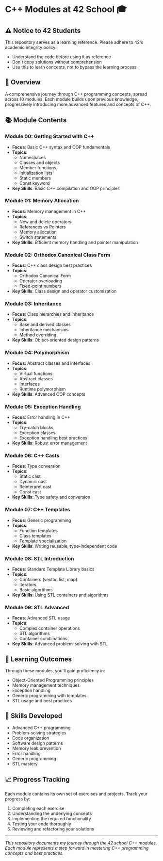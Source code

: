 # C++ Modules at 42 School 🎓

## ⚠️ Notice to 42 Students
This repository serves as a learning reference. Please adhere to 42's academic integrity policy:
- Understand the code before using it as reference
- Don't copy solutions without comprehension
- Use this to learn concepts, not to bypass the learning process

## 🎯 Overview
A comprehensive journey through C++ programming concepts, spread across 10 modules. Each module builds upon previous knowledge, progressively introducing more advanced features and concepts of C++.

## 📚 Module Contents

### Module 00: Getting Started with C++
- **Focus**: Basic C++ syntax and OOP fundamentals
- **Topics**:
  - Namespaces
  - Classes and objects
  - Member functions
  - Initialization lists
  - Static members
  - Const keyword
- **Key Skills**: Basic C++ compilation and OOP principles

### Module 01: Memory Allocation
- **Focus**: Memory management in C++
- **Topics**:
  - New and delete operators
  - References vs Pointers
  - Memory allocation
  - Switch statements
- **Key Skills**: Efficient memory handling and pointer manipulation

### Module 02: Orthodox Canonical Class Form
- **Focus**: C++ class design best practices
- **Topics**:
  - Orthodox Canonical Form
  - Operator overloading
  - Fixed-point numbers
- **Key Skills**: Class design and operator customization

### Module 03: Inheritance
- **Focus**: Class hierarchies and inheritance
- **Topics**:
  - Base and derived classes
  - Inheritance mechanisms
  - Method overriding
- **Key Skills**: Object-oriented design patterns

### Module 04: Polymorphism
- **Focus**: Abstract classes and interfaces
- **Topics**:
  - Virtual functions
  - Abstract classes
  - Interfaces
  - Runtime polymorphism
- **Key Skills**: Advanced OOP concepts

### Module 05: Exception Handling
- **Focus**: Error handling in C++
- **Topics**:
  - Try-catch blocks
  - Exception classes
  - Exception handling best practices
- **Key Skills**: Robust error management

### Module 06: C++ Casts
- **Focus**: Type conversion
- **Topics**:
  - Static cast
  - Dynamic cast
  - Reinterpret cast
  - Const cast
- **Key Skills**: Type safety and conversion

### Module 07: C++ Templates
- **Focus**: Generic programming
- **Topics**:
  - Function templates
  - Class templates
  - Template specialization
- **Key Skills**: Writing reusable, type-independent code

### Module 08: STL Introduction
- **Focus**: Standard Template Library basics
- **Topics**:
  - Containers (vector, list, map)
  - Iterators
  - Basic algorithms
- **Key Skills**: Using STL containers and algorithms

### Module 09: STL Advanced
- **Focus**: Advanced STL usage
- **Topics**:
  - Complex container operations
  - STL algorithms
  - Container combinations
- **Key Skills**: Advanced problem-solving with STL

## 🎯 Learning Outcomes
Through these modules, you'll gain proficiency in:
- Object-Oriented Programming principles
- Memory management techniques
- Exception handling
- Generic programming with templates
- STL usage and best practices

## 🚀 Skills Developed
- Advanced C++ programming
- Problem-solving strategies
- Code organization
- Software design patterns
- Memory leak prevention
- Error handling
- Generic programming
- STL mastery

## 📈 Progress Tracking
Each module contains its own set of exercises and projects. Track your progress by:
1. Completing each exercise
2. Understanding the underlying concepts
3. Implementing the required functionality
4. Testing your code thoroughly
5. Reviewing and refactoring your solutions

---

*This repository documents my journey through the 42 school C++ modules. Each module represents a step forward in mastering C++ programming concepts and best practices.*
